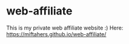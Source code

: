 # web-affiliate
This is my private web affiliate website :)
Here: https://miftahers.github.io/web-affiliate/
